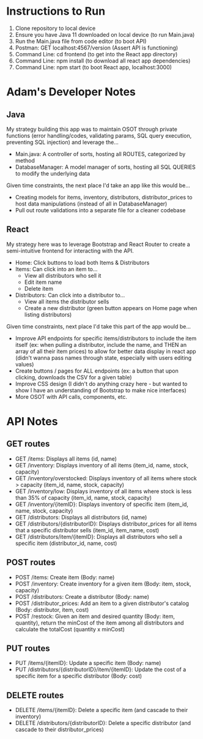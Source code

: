 # Instructions to Run
1. Clone repository to local device
2. Ensure you have Java 11 downloaded on local device (to run Main.java)
3. Run the Main.java file from code editor (to boot API)
4. Postman: GET localhost:4567/version (Assert API is functioning)
5. Command Line: cd frontend (to get into the React app directory)
6. Command Line: npm install (to download all react app dependencies)
7. Command Line: npm start (to boot React app, localhost:3000)

# Adam's Developer Notes
## Java
My strategy building this app was to maintain OSOT through private functions (error handling/codes, validating params, SQL query execution, preventing SQL injection) and leverage the...

- Main.java: A controller of sorts, hosting all ROUTES, categorized by method
- DatabaseManager: A model manager of sorts, hosting all SQL QUERIES to modify the underlying data

Given time constraints, the next place I'd take an app like this would be...

- Creating models for items, inventory, distributors, distributor_prices to host data manipulations (instead of all in DatabaseManager)
- Pull out route validations into a separate file for a cleaner codebase

## React
My strategy here was to leverage Bootstrap and React Router to create a semi-intuitive frontend for interacting with the API.

- Home: Click buttons to load both Items & Distributors
- Items: Can click into an item to...
  - View all distributors who sell it
  - Edit item name
  - Delete item
- Distributors: Can click into a distributor to...
  - View all items the distributor sells
  - Create a new distributor (green button appears on Home page when listing distributors)

Given time constraints, next place I'd take this part of the app would be...

- Improve API endpoints for specific items/distributors to include the item itself (ex: when pulling a distributor, include the name, and THEN an array of all their item prices) to allow for better data display in react app (didn't wanna pass names through state, especially with users editing values)
- Create buttons / pages for ALL endpoints (ex: a button that upon clicking, downloads the CSV for a given table)
- Improve CSS design (I didn't do anything crazy here - but wanted to show I have an understanding of Bootstrap to make nice interfaces)
- More OSOT with API calls, components, etc.

# API Notes
## GET routes
- GET /items: Displays all items (id, name)
- GET /inventory: Displays inventory of all items (item_id, name, stock, capacity)
- GET /inventory/overstocked: Displays inventory of all items where stock > capacity (item_id, name, stock, capacity)
- GET /inventory/low: Displays inventory of all items where stock is less than 35% of capacity (item_id, name, stock, capacity)
- GET /inventory/{itemID}: Displays inventory of specific item (item_id, name, stock, capacity)
- GET /distributors: Displays all distributors (id, name)
- GET /distributors/{distributorID}: Displays distributor_prices for all items that a specific distributor sells (item_id, item_name, cost)
- GET /distributors/item/{itemID}: Displays all distributors who sell a specific item (distributor_id, name, cost)

## POST routes
- POST /items: Create item (Body: name)
- POST /inventory: Create inventory for a given item (Body: item, stock, capacity)
- POST /distributors: Create a distributor (Body: name)
- POST /distributor_prices: Add an item to a given distributor's catalog (Body: distributor, item, cost)
- POST /restock: Given an item and desired quantity (Body: item, quantity), return the minCost of the item among all distributors and calculate the totalCost (quantity x minCost)

## PUT routes
- PUT /items/{itemID}: Update a specific item (Body: name)
- PUT /distributors/{distributorID}/item/{itemID}: Update the cost of a specific item for a specific distributor (Body: cost)

## DELETE routes
- DELETE /items/{itemID}: Delete a specific item (and cascade to their inventory)
- DELETE /distributors/{distributorID}: Delete a specific distributor (and cascade to their distributor_prices)